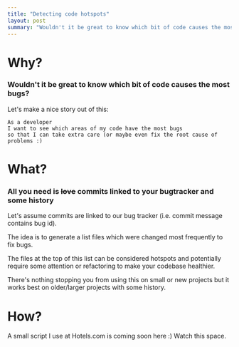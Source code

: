 ```yaml
--- 
title: "Detecting code hotspots"
layout: post
summary: "Wouldn't it be great to know which bit of code causes the most bugs?" 
---
```


# Why?

### Wouldn't it be great to know which bit of code causes the most bugs? 

Let's make a nice story out of this:

    As a developer
    I want to see which areas of my code have the most bugs 
    so that I can take extra care (or maybe even fix the root cause of problems :)

# What?

### All you need is ~~love~~ commits linked to your bugtracker and some history

Let's assume commits are linked to our bug tracker (i.e. commit message contains bug id).

The idea is to generate a list files which were changed most frequently to fix bugs.

The files at the top of this list can be considered hotspots and potentially require some attention or refactoring to make your codebase healthier.

There's nothing stopping you from using this on small or new projects but it works best on older/larger projects with some history.


# How?

A small script I use at Hotels.com is coming soon here :) Watch this space.